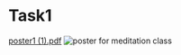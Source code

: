 # Task1
[poster1 (1).pdf](https://github.com/Moumita98123/Task1/files/13256325/poster1.1.pdf)
![poster for meditation class](https://github.com/Moumita98123/Task1/assets/126893974/ddc11734-5dbf-43e4-81a6-1c1eadfd5476)

